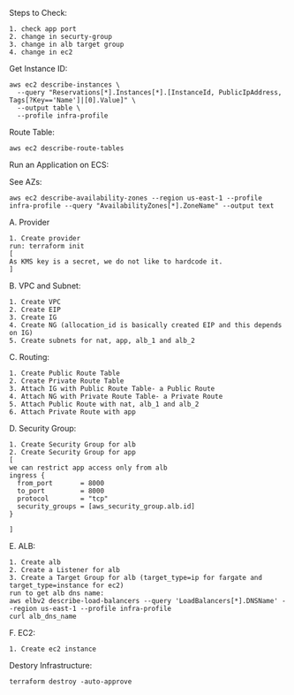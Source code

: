 Steps to Check:
````
1. check app port
2. change in securty-group
3. change in alb target group
4. change in ec2
````
Get Instance ID:
````
aws ec2 describe-instances \
  --query "Reservations[*].Instances[*].[InstanceId, PublicIpAddress, Tags[?Key=='Name']|[0].Value]" \
  --output table \
  --profile infra-profile

````
Route Table:
```
aws ec2 describe-route-tables
```

Run an Application on ECS:

See AZs:
```
aws ec2 describe-availability-zones --region us-east-1 --profile infra-profile --query "AvailabilityZones[*].ZoneName" --output text
```

A. Provider
```
1. Create provider
run: terraform init
[
As KMS key is a secret, we do not like to hardcode it.
]
```

B. VPC and Subnet:
```
1. Create VPC
2. Create EIP
3. Create IG
4. Create NG (allocation_id is basically created EIP and this depends on IG)
5. Create subnets for nat, app, alb_1 and alb_2
```
C. Routing:
```
1. Create Public Route Table
2. Create Private Route Table
3. Attach IG with Public Route Table- a Public Route
4. Attach NG with Private Route Table- a Private Route
5. Attach Public Route with nat, alb_1 and alb_2
6. Attach Private Route with app
```

D. Security Group:
```
1. Create Security Group for alb
2. Create Security Group for app
[
we can restrict app access only from alb
ingress {
  from_port       = 8000
  to_port         = 8000
  protocol        = "tcp"
  security_groups = [aws_security_group.alb.id]
}

]
```
E. ALB:
```
1. Create alb
2. Create a Listener for alb
3. Create a Target Group for alb (target_type=ip for fargate and target_type=instance for ec2)
run to get alb dns name:
aws elbv2 describe-load-balancers --query 'LoadBalancers[*].DNSName' --region us-east-1 --profile infra-profile
curl alb_dns_name
```

F. EC2:
```
1. Create ec2 instance
```

Destory Infrastructure:
```
terraform destroy -auto-approve
```
